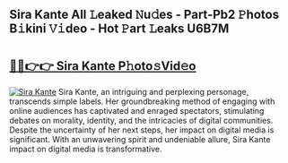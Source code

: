 ## Sira Kante All 𝙻eaked 𝙽u𝚍es - Part-Pb2 𝙿hotos B𝚒kini 𝚅𝚒deo - Hot 𝙿art 𝙻eaks U6B7M

# <h2><a href="http://ld5t4p.urlbe.top/?page=Sira+Kante">🔗🔗👉👉 Sira Kante P𝚑oto𝚜Vid𝚎o</a></h2>

[![Sira Kante](https://i.imgur.com/eBuTRDB.gif)](http://ld5t4p.urlbe.top/?page=Sira+Kante)
Sira Kante, an intriguing and perplexing personage, transcends simple labels. Her groundbreaking method of engaging with online audiences has captivated and enraged spectators, stimulating debates on morality, identity, and the intricacies of digital communities. Despite the uncertainty of her next steps, her impact on digital media is significant. With an unwavering spirit and undeniable allure, Sira Kante impact on digital media is transformative.
